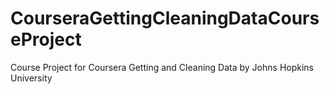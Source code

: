 # CourseraGettingCleaningDataCourseProject
Course Project for Coursera Getting and Cleaning Data by Johns Hopkins University
